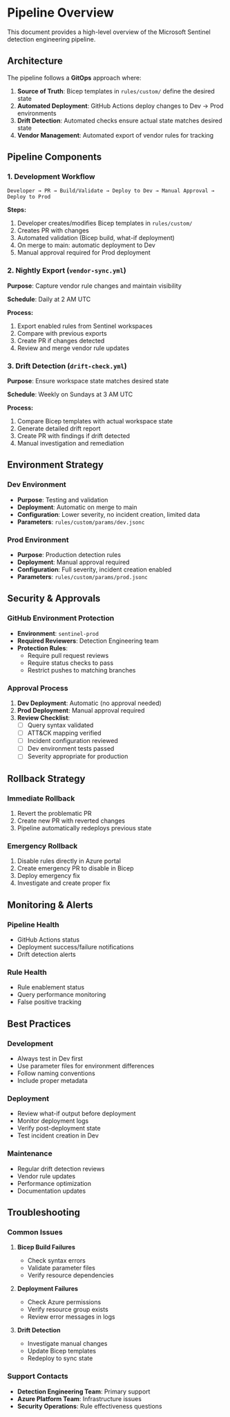 # Pipeline Overview

This document provides a high-level overview of the Microsoft Sentinel detection engineering pipeline.

## Architecture

The pipeline follows a **GitOps** approach where:

1. **Source of Truth**: Bicep templates in `rules/custom/` define the desired state
2. **Automated Deployment**: GitHub Actions deploy changes to Dev → Prod environments
3. **Drift Detection**: Automated checks ensure actual state matches desired state
4. **Vendor Management**: Automated export of vendor rules for tracking

## Pipeline Components

### 1. Development Workflow

```
Developer → PR → Build/Validate → Deploy to Dev → Manual Approval → Deploy to Prod
```

**Steps:**
1. Developer creates/modifies Bicep templates in `rules/custom/`
2. Creates PR with changes
3. Automated validation (Bicep build, what-if deployment)
4. On merge to main: automatic deployment to Dev
5. Manual approval required for Prod deployment

### 2. Nightly Export (`vendor-sync.yml`)

**Purpose**: Capture vendor rule changes and maintain visibility

**Schedule**: Daily at 2 AM UTC

**Process:**
1. Export enabled rules from Sentinel workspaces
2. Compare with previous exports
3. Create PR if changes detected
4. Review and merge vendor rule updates

### 3. Drift Detection (`drift-check.yml`)

**Purpose**: Ensure workspace state matches desired state

**Schedule**: Weekly on Sundays at 3 AM UTC

**Process:**
1. Compare Bicep templates with actual workspace state
2. Generate detailed drift report
3. Create PR with findings if drift detected
4. Manual investigation and remediation

## Environment Strategy

### Dev Environment
- **Purpose**: Testing and validation
- **Deployment**: Automatic on merge to main
- **Configuration**: Lower severity, no incident creation, limited data
- **Parameters**: `rules/custom/params/dev.jsonc`

### Prod Environment
- **Purpose**: Production detection rules
- **Deployment**: Manual approval required
- **Configuration**: Full severity, incident creation enabled
- **Parameters**: `rules/custom/params/prod.jsonc`

## Security & Approvals

### GitHub Environment Protection
- **Environment**: `sentinel-prod`
- **Required Reviewers**: Detection Engineering team
- **Protection Rules**: 
  - Require pull request reviews
  - Require status checks to pass
  - Restrict pushes to matching branches

### Approval Process
1. **Dev Deployment**: Automatic (no approval needed)
2. **Prod Deployment**: Manual approval required
3. **Review Checklist**:
   - [ ] Query syntax validated
   - [ ] ATT&CK mapping verified
   - [ ] Incident configuration reviewed
   - [ ] Dev environment tests passed
   - [ ] Severity appropriate for production

## Rollback Strategy

### Immediate Rollback
1. Revert the problematic PR
2. Create new PR with reverted changes
3. Pipeline automatically redeploys previous state

### Emergency Rollback
1. Disable rules directly in Azure portal
2. Create emergency PR to disable in Bicep
3. Deploy emergency fix
4. Investigate and create proper fix

## Monitoring & Alerts

### Pipeline Health
- GitHub Actions status
- Deployment success/failure notifications
- Drift detection alerts

### Rule Health
- Rule enablement status
- Query performance monitoring
- False positive tracking

## Best Practices

### Development
- Always test in Dev first
- Use parameter files for environment differences
- Follow naming conventions
- Include proper metadata

### Deployment
- Review what-if output before deployment
- Monitor deployment logs
- Verify post-deployment state
- Test incident creation in Dev

### Maintenance
- Regular drift detection reviews
- Vendor rule updates
- Performance optimization
- Documentation updates

## Troubleshooting

### Common Issues

1. **Bicep Build Failures**
   - Check syntax errors
   - Validate parameter files
   - Verify resource dependencies

2. **Deployment Failures**
   - Check Azure permissions
   - Verify resource group exists
   - Review error messages in logs

3. **Drift Detection**
   - Investigate manual changes
   - Update Bicep templates
   - Redeploy to sync state

### Support Contacts
- **Detection Engineering Team**: Primary support
- **Azure Platform Team**: Infrastructure issues
- **Security Operations**: Rule effectiveness questions
